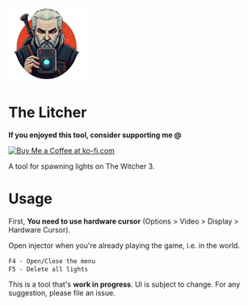 <img
  src="https://raw.githubusercontent.com/etra0/litcher/master/assets/logo.png"
  alt="The Litcher"
  title="The Litcher"
  style="display: inline-block; margin: 0 auto; width: 30%">

# The Litcher
**If you enjoyed this tool, consider supporting me @**

<a href='https://ko-fi.com/U7U81LC5Q' target='_blank'><img height='36' style='border:0px;height:36px;' src='https://cdn.ko-fi.com/cdn/kofi3.png?v=2' border='0' alt='Buy Me a Coffee at ko-fi.com' /></a>

A tool for spawning lights on The Witcher 3.

# Usage
First, **You need to use hardware cursor** (Options > Video > Display > Hardware
Cursor).


Open injector when you're already playing the game, i.e. in the world.

```
F4 - Open/Close the menu
F5 - Delete all lights
```


This is a tool that's **work in progress**. UI is subject to change. For any
suggestion, please file an issue.
